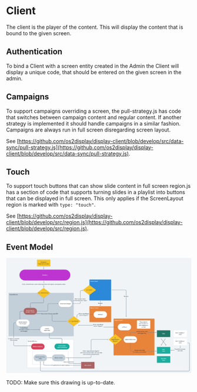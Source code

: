 # Client

The client is the player of the content. This will display the content that is bound to the given screen.

## Authentication

To bind a Client with a screen entity created in the Admin the Client will display a unique code, 
that should be entered on the given screen in the admin.

## Campaigns

To support campaigns overriding a screen, the pull-strategy.js has code that switches between campaign content and
regular content. If another strategy is implemented it should handle campaigns in a similar fashion. Campaigns are
always run in full screen disregarding screen layout.

See [https://github.com/os2display/display-client/blob/develop/src/data-sync/pull-strategy.js](https://github.com/os2display/display-client/blob/develop/src/data-sync/pull-strategy.js).

## Touch

To support touch buttons that can show slide content in full screen region.js has a section of code that supports turning 
slides in a playlist into buttons that can be displayed in full screen. This only applies if the ScreenLayout region
is marked with `type: "touch"`.

See [https://github.com/os2display/display-client/blob/develop/src/region.js](https://github.com/os2display/display-client/blob/develop/src/region.js).

## Event Model

![Event model](assets/client-event-model.png)

TODO: Make sure this drawing is up-to-date.
